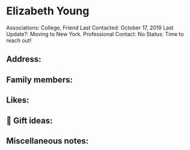 # Elizabeth Young

Associations: College, Friend
Last Contacted: October 17, 2019
Last Update?: Moving to New York.
Professional Contact: No
Status: Time to reach out!

## Address:

## Family members:

## Likes:

## 🎁 Gift ideas:

## Miscellaneous notes: